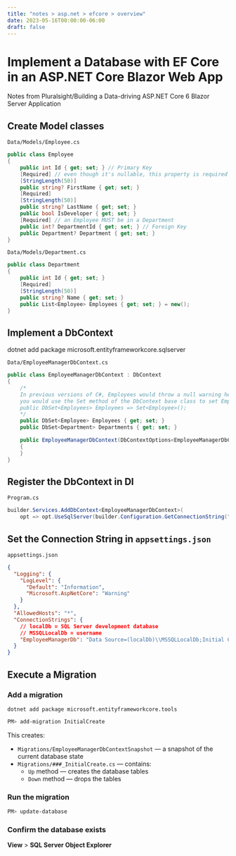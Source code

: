 ```yaml
---
title: "notes > asp.net > efcore > overview"
date: 2023-05-16T00:00:00-06:00
draft: false
---
```


<style>
    r { color: red }
    o { color: orange }
    g { color: green }
</style>

# Implement a Database with EF Core in an ASP.NET Core Blazor Web App
Notes from Pluralsight/Building a Data-driving ASP.NET Core 6 Blazor Server Application
## Create Model classes
`Data/Models/Employee.cs`
```cs
public class Employee
{
    public int Id { get; set; } // Primary Key
    [Required] // even though it's nullable, this property is required
    [StringLength(50)]
    public string? FirstName { get; set; }
    [Required]
    [StringLength(50)]
    public string? LastName { get; set; }
    public bool IsDeveloper { get; set; }
    [Required] // an Employee MUST be in a Department
    public int? DepartmentId { get; set; } // Foreign Key
    public Department? Department { get; set; }
}
```

`Data/Models/Department.cs`
```cs
public class Department
{
    public int Id { get; set; }
    [Required]
    [StringLength(50)]
    public string? Name { get; set; }
    public List<Employee> Employees { get; set; } = new();
}
```
## Implement a DbContext
dotnet add package microsoft.entityframeworkcore.sqlserver

`Data/EmployeeManagerDbContext.cs`
```cs
public class EmployeeManagerDbContext : DbContext
{
    /*
    In previous versions of C#, Employees would throw a null warning here. To resolve this,  
    you would use the Set method of the DbContext base class to set Employees to a default value:  
    public DbSet<Employees> Employees => Set<Employee>();  
    */
    public DbSet<Employee> Employees { get; set; }
    public DbSet<Department> Departments { get; set; }

    public EmployeeManagerDbContext(DbContextOptions<EmployeeManagerDbContext> options) : base(options)
    {
    }
}
```

## Register the DbContext in DI
`Program.cs`
```cs
builder.Services.AddDbContext<EmployeeManagerDbContext>(
    opt => opt.UseSqlServer(builder.Configuration.GetConnectionString("EmployeeManagerDb")));
```

## Set the Connection String in `appsettings.json`
`appsettings.json`
```json
{
  "Logging": {
    "LogLevel": {
      "Default": "Information",
      "Microsoft.AspNetCore": "Warning"
    }
  },
  "AllowedHosts": "*",
  "ConnectionStrings": {
    // localDb = SQL Server development database
    // MSSQLLocalDb = username
    "EmployeeManagerDb": "Data Source=(localDb)\\MSSQLLocalDb;Initial Catalog=EmployeeManagerDb"
  }
}
```

## Execute a Migration
### Add a migration
`dotnet add package microsoft.entityframeworkcore.tools`

```powershell
PM> add-migration InitialCreate
```

This creates:
- `Migrations/EmployeeManagerDbContextSnapshot` — a snapshot of the current database state
- `Migrations/###_InitialCreate.cs` — contains:
    - `Up` method — creates the database tables
    - `Down` method — drops the tables

### Run the migration
```powershell
PM> update-database
```

### Confirm the database exists
**View** > **SQL Server Object Explorer**